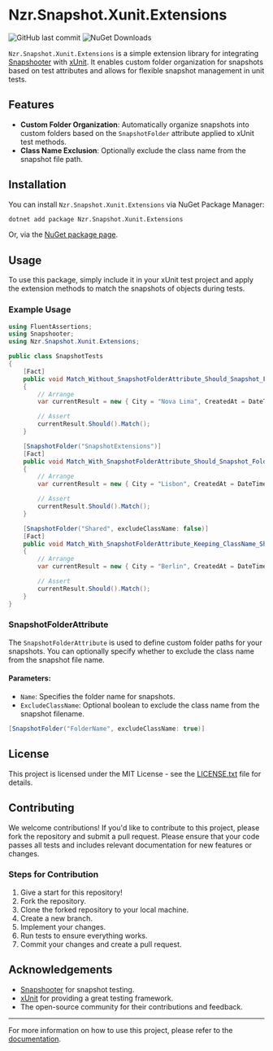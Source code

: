 
# Nzr.Snapshot.Xunit.Extensions

![GitHub last commit](https://img.shields.io/github/last-commit/marionzr/Nzr.Snapshot.Xunit.Extensions)
![NuGet Downloads](https://img.shields.io/nuget/dt/Nzr.Snapshot.Xunit.Extensions)

`Nzr.Snapshot.Xunit.Extensions` is a simple extension library for integrating [Snapshooter](https://github.com/TakeScoop/Snapshooter) with [xUnit](https://xunit.net/). It enables custom folder organization for snapshots based on test attributes and allows for flexible snapshot management in unit tests.

## Features

- **Custom Folder Organization**: Automatically organize snapshots into custom folders based on the `SnapshotFolder` attribute applied to xUnit test methods.
- **Class Name Exclusion**: Optionally exclude the class name from the snapshot file path.


## Installation

You can install `Nzr.Snapshot.Xunit.Extensions` via NuGet Package Manager:

```bash
dotnet add package Nzr.Snapshot.Xunit.Extensions
```

Or, via the [NuGet package page](https://www.nuget.org/packages/Nzr.Snapshot.Xunit.Extensions).

## Usage

To use this package, simply include it in your xUnit test project and apply the extension methods to match the snapshots of objects during tests.

### Example Usage

```csharp
using FluentAssertions;
using Snapshooter;
using Nzr.Snapshot.Xunit.Extensions;

public class SnapshotTests
{
    [Fact]
    public void Match_Without_SnapshotFolderAttribute_Should_Snapshot_Folder_In_The_Same_Folder()
    {
        // Arrange
        var currentResult = new { City = "Nova Lima", CreatedAt = DateTimeOffset.Now };

        // Assert
        currentResult.Should().Match();
    }

    [SnapshotFolder("SnapshotExtensions")]
    [Fact]
    public void Match_With_SnapshotFolderAttribute_Should_Snapshot_Folder_In_Specified_Folder()
    {
        // Arrange
        var currentResult = new { City = "Lisbon", CreatedAt = DateTimeOffset.Now };

        // Assert
        currentResult.Should().Match();
    }

    [SnapshotFolder("Shared", excludeClassName: false)]
    [Fact]
    public void Match_With_SnapshotFolderAttribute_Keeping_ClassName_Should_Snapshot_Folder_In_Specified_Folder()
    {
        // Arrange
        var currentResult = new { City = "Berlin", CreatedAt = DateTimeOffset.Now };

        // Assert
        currentResult.Should().Match();
    }
}
```

### SnapshotFolderAttribute

The `SnapshotFolderAttribute` is used to define custom folder paths for your snapshots.
You can optionally specify whether to exclude the class name from the snapshot file name.

#### Parameters:
- `Name`: Specifies the folder name for snapshots.
- `ExcludeClassName`: Optional boolean to exclude the class name from the snapshot filename.

```csharp
[SnapshotFolder("FolderName", excludeClassName: true)]
```

## License

This project is licensed under the MIT License - see the [LICENSE.txt](LICENSE.txt) file for details.

## Contributing

We welcome contributions! If you'd like to contribute to this project, please fork the repository and submit a pull request. Please ensure that your code passes all tests and includes relevant documentation for new features or changes.

### Steps for Contribution

1. Give a start for this repository!
2. Fork the repository.
3. Clone the forked repository to your local machine.
4. Create a new branch.
5. Implement your changes.
6. Run tests to ensure everything works.
7. Commit your changes and create a pull request.

## Acknowledgements

- [Snapshooter](https://github.com/Snapshooter/Snapshooter) for snapshot testing.
- [xUnit](https://xunit.net/) for providing a great testing framework.
- The open-source community for their contributions and feedback.

---

For more information on how to use this project, please refer to the [documentation](https://github.com/marionzr/nzr.snapshot.xunit.extensions).
